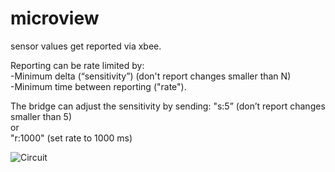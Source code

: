 # microview

sensor values get reported via xbee.  
  
Reporting can be rate limited by:  
-Minimum delta (“sensitivity”) (don't report changes smaller than N)  
-Minimum time between reporting ("rate").  

The bridge can adjust the sensitivity by sending:
"s:5” (don’t report changes smaller than 5)  
or  
"r:1000" (set rate to 1000 ms)  

  

![Circuit](https://cloud.githubusercontent.com/assets/4671202/7906342/37c5eaaa-07de-11e5-82c9-4527616016b4.JPG)
